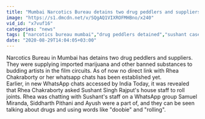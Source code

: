 ```yaml
---
title: "Mumbai Narcotics Bureau detains two drug peddlers and suppliers"
image: "https://s1.dmcdn.net/v/SQgAQ1VIXROFMHBno/x240"
vid_id: "x7vuf16"
categories: "news"
tags: ["narcotics bureau mumbai","drug peddlers detained","sushant case"]
date: "2020-08-29T14:04:05+03:00"
---
```

Narcotics Bureau in Mumbai has detains two drug peddlers and suppliers. They were supplying imported marijuana and other banned substances to budding artists in the film circuits. As of now no direct link with Rhea Chakraborty or her whatsapp chats has been established yet.   <br>Earlier, in new WhatsApp chats accessed by India Today, it was revealed that Rhea Chakraborty asked Sushant Singh Rajput's house staff to roll joints. Rhea was chatting with Sushant's staff on a WhatsApp group Samuel Miranda, Siddharth Pithani and Ayush were a part of, and they can be seen talking about drugs and using words like &quot;doobie&quot; and &quot;rolling&quot;.
